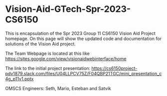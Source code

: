 # Vision-Aid-GTech-Spr-2023-CS6150

This is encapsulation of the Spr 2023 Group 11 CS6150 Vision Aid Project homepage. On this page will show the updated code and documentation for solutions
of the Vision Aid project.

The Team Webpage is located at this like https://sites.google.com/view/visionaidwebinterface/home

The link to the initial project presentation: https://cs6150project-pdv1879.slack.com/files/U04LLPCV75Z/F04QBP21TGC/mini_presentation_c4g_p11v1.pptx

OMSCS Engineers: Seth, Mario, Esteban and Satvik
